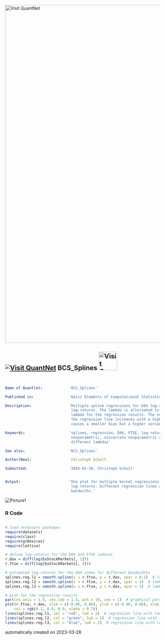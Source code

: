 [<img src="https://github.com/QuantLet/Styleguide-and-FAQ/blob/master/pictures/banner.png" width="1100" alt="Visit QuantNet">](http://quantlet.de/)

## [<img src="https://github.com/QuantLet/Styleguide-and-FAQ/blob/master/pictures/qloqo.png" alt="Visit QuantNet">](http://quantlet.de/) **BCS_Splines** [<img src="https://github.com/QuantLet/Styleguide-and-FAQ/blob/master/pictures/QN2.png" width="60" alt="Visit QuantNet 2.0">](http://quantlet.de/)

```yaml


Name of Quantlet:            'BCS_Splines'

Published in:                'Basic Elements of Computational Statistics'

Description:                 'Multiple spline regressions for DAX log-returns on FTSE
                              log-returns. The lambda is alternated to see the effect of
                              lambda for the regression results. The smootheness of
                              the regression line increases with a higher lambda. This
                              causes a smaller bias but a higher variance.'

Keywords:                    'splines, regression, DAX, FTSE, log-returns, estimation, plot, 
                              nonparametric, univariate nonparametric regression, lambda, 
                              different lambdas'

See also:                    'BCS_Splines'

Author[New]:                  Christoph Schult

Submitted:                   '2016-01-28, Christoph Schult'


Output:                      'One plot for multiple kernel regressions of the DAX log-returns on FTSE
                              log-returns. Different regression lines correspond to different
                              bandwiths.'

```

![Picture1](BCS_Splines.png)

### R Code
```r

# load necessary packages
require(datasets)
require(class)
require(grDevices)
require(lattice)

# define log-returns for the DAX and FTSE indeces
r.dax = diff(log(EuStockMarkets[, 1]))
r.ftse = diff(log(EuStockMarkets[, 4]))

# estimated log-returns for the DAX index for different bandwidths
splines.reg.l1 = smooth.spline(x = r.ftse, y = r.dax, spar = 0.2)  # lambda = 0.2
splines.reg.l2 = smooth.spline(x = r.ftse, y = r.dax, spar = 1)  # lambda = 1
splines.reg.l3 = smooth.spline(x = r.ftse, y = r.dax, spar = 2)  # lambda = 2

# plot for the regression results
par(cex.axis = 1.5, cex.lab = 1.5, pch = 19, cex = 1)  # graphical parameters
plot(r.ftse, r.dax, xlim = c(-0.06, 0.06), ylim = c(-0.06, 0.06), xlab = "FTSE log-returns", ylab = "DAX log-returns", 
    col = rgb(0.1, 0.8, 0.9, alpha = 0.7))
lines(splines.reg.l1, col = "red", lwd = 2)  # regression line with lambda = 0.2
lines(splines.reg.l2, col = "green", lwd = 2)  # regression line with lambda = 1
lines(splines.reg.l3, col = "blue", lwd = 2)  # regression line with lambda = 2
```

automatically created on 2023-03-28